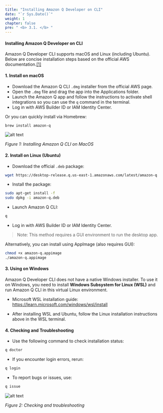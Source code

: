 ```yaml
---
title: "Installing Amazon Q Developer on CLI"
date: "`r Sys.Date()`"
weight: 1
chapter: false
pre: " <b> 3.1. </b> "
---
```


#### Installing Amazon Q Developer on CLI

Amazon Q Developer CLI supports macOS and Linux (including Ubuntu). Below are concise installation steps based on the official AWS documentation.[[1]](https://docs.aws.amazon.com/amazonq/latest/qdeveloper-ug/command-line-installing.html)

#### 1. Install on macOS

- Download the Amazon Q CLI `.dmg` installer from the official AWS page.  
- Open the `.dmg` file and drag the app into the Applications folder.  
- Launch the Amazon Q app and follow the instructions to activate shell integrations so you can use the `q` command in the terminal.  
- Log in with AWS Builder ID or IAM Identity Center.

Or you can quickly install via Homebrew:

```bash
brew install amazon-q
```

![alt text](/images/3-setting-up-dev-environment/3.1-install-on-cli/image.png?width=90pc)

*Figure 1: Installing Amazon Q CLI on MacOS*


#### 2. Install on Linux (Ubuntu)

- Download the official `.deb` package:

```bash
wget https://desktop-release.q.us-east-1.amazonaws.com/latest/amazon-q.deb
```

- Install the package:

```bash
sudo apt-get install -f
sudo dpkg -i amazon-q.deb
```

- Launch Amazon Q CLI:

```bash
q
```

- Log in with AWS Builder ID or IAM Identity Center.

> Note: This method requires a GUI environment to run the desktop app.

Alternatively, you can install using AppImage (also requires GUI):

```bash
chmod +x amazon-q.appimage
./amazon-q.appimage
```

#### 3. Using on Windows

Amazon Q Developer CLI does not have a native Windows installer. To use it on Windows, you need to install **Windows Subsystem for Linux (WSL)** and run Amazon Q CLI in this virtual Linux environment.

- Microsoft WSL installation guide:  
  https://learn.microsoft.com/windows/wsl/install

- After installing WSL and Ubuntu, follow the Linux installation instructions above in the WSL terminal.


#### 4. Checking and Troubleshooting

- Use the following command to check installation status:

```bash
q doctor
```

- If you encounter login errors, rerun:

```bash
q login
```

- To report bugs or issues, use:

```bash
q issue
```

![alt text](/images/3-setting-up-dev-environment/3.1-install-on-cli/image-3.png?width=60pc)

*Figure 2: Checking and troubleshooting*
